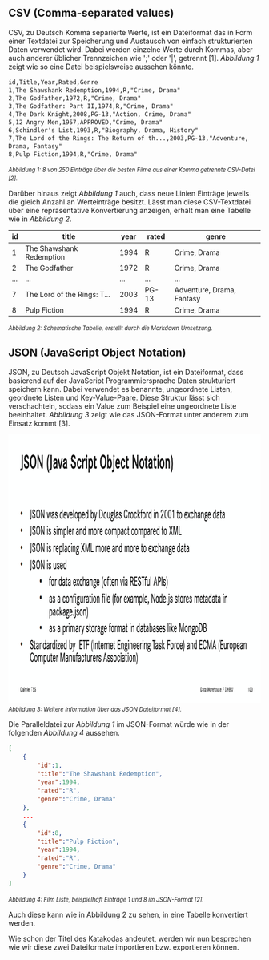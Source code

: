 ## CSV (Comma-separated values)

CSV, zu Deutsch Komma separierte Werte, ist ein Dateiformat das in Form einer Textdatei zur Speicherung und Austausch von einfach strukturierten Daten verwendet wird. Dabei werden einzelne Werte durch Kommas, aber auch anderer üblicher Trennzeichen wie ';' oder '|', getrennt [1]. _Abbildung 1_ zeigt wie so eine Datei beispielsweise aussehen könnte.

```
id,Title,Year,Rated,Genre
1,The Shawshank Redemption,1994,R,"Crime, Drama"
2,The Godfather,1972,R,"Crime, Drama"
3,The Godfather: Part II,1974,R,"Crime, Drama"
4,The Dark Knight,2008,PG-13,"Action, Crime, Drama"
5,12 Angry Men,1957,APPROVED,"Crime, Drama"
6,Schindler's List,1993,R,"Biography, Drama, History"
7,The Lord of the Rings: The Return of th...,2003,PG-13,"Adventure, Drama, Fantasy"
8,Pulp Fiction,1994,R,"Crime, Drama"
```
<i style="font-size: 80%">Abbildung 1: 8 von 250 Einträge über die besten Filme aus einer Komma getrennte CSV-Datei [2].</i>

Darüber hinaus zeigt _Abbildung 1_ auch, dass neue Linien Einträge jeweils die gleich Anzahl an Werteinträge besitzt. Lässt man diese CSV-Textdatei über eine repräsentative Konvertierung anzeigen, erhält man eine Tabelle wie in _Abbildung 2_.

| id  |           title            | year |   rated   |         genre          | 
| --- | -------------------------- | ---- | --------- | ---------------------- |
|   1 | The Shawshank Redemption   | 1994 | R         | Crime, Drama           |
|   2 | The Godfather              | 1972 | R         | Crime, Drama           |
| ... | ...                        | ...  | ...       | ...                    |  
|   7 | The Lord of the Rings: T...| 2003 | PG-13     | Adventure, Drama, Fantasy |
|   8 | Pulp Fiction               | 1994 | R         | Crime, Drama           |
<i style="font-size: 80%">Abbildung 2: Schematische Tabelle, erstellt durch die Markdown Umsetzung.</i>


## JSON (JavaScript Object Notation)

JSON, zu Deutsch JavaScript Objekt Notation, ist ein Dateiformat, dass basierend auf der JavaScript Programmiersprache Daten strukturiert speichern kann. Dabei verwendet es benannte, ungeordnete Listen, geordnete Listen und Key-Value-Paare. Diese Struktur lässt sich verschachteln, sodass ein Value zum Beispiel eine ungeordnete Liste beeinhaltet. _Abbildung 3_ zeigt wie das JSON-Format unter anderem zum Einsatz kommt [3]. 

<img src="assets/JSON-Buckenhofer.png" width="950" height="536" alt="JSON Informationsbild"/>
<i style="font-size: 80%">Abbildung 3: Weitere Information über das JSON Dateiformat [4].</i>

Die Paralleldatei zur _Abbildung 1_ im JSON-Format würde wie in der folgenden _Abbildung 4_ aussehen.

```json
[
    {
        "id":1,
        "title":"The Shawshank Redemption",
        "year":1994,
        "rated":"R",
        "genre":"Crime, Drama"
    },
    ...
    {
        "id":8,
        "title":"Pulp Fiction",
        "year":1994,
        "rated":"R",
        "genre":"Crime, Drama" 
    }
]
```
<i style="font-size: 80%">Abbildung 4: Film Liste, beispielhaft Einträge 1 und 8 im JSON-Format [2].</i>

Auch diese kann wie in Abbildung 2 zu sehen, in eine Tabelle konvertiert werden.

Wie schon der Titel des Katakodas andeutet, werden wir nun besprechen wie wir diese zwei Dateiformate importieren bzw. exportieren können.